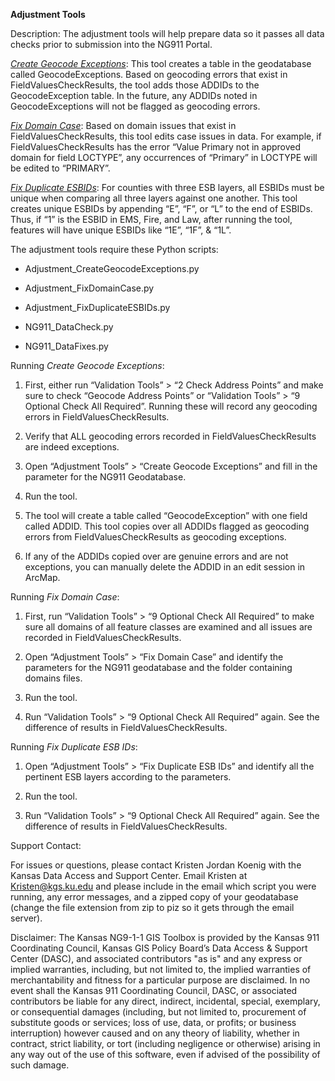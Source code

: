 **Adjustment Tools**

Description: The adjustment tools will help prepare data so it passes
all data checks prior to submission into the NG911 Portal.

[*Create Geocode Exceptions*](#geocodeEx): This tool creates a table in the
geodatabase called GeocodeExceptions. Based on geocoding errors that
exist in FieldValuesCheckResults, the tool adds those ADDIDs to the
GeocodeException table. In the future, any ADDIDs noted in
GeocodeExceptions will not be flagged as geocoding errors.

[*Fix Domain Case*](#domainCase): Based on domain issues that exist in
FieldValuesCheckResults, this tool edits case issues in data. For
example, if FieldValuesCheckResults has the error “Value Primary not in
approved domain for field LOCTYPE”, any occurrences of “Primary” in
LOCTYPE will be edited to “PRIMARY”.

[*Fix Duplicate ESBIDs*](#duplicateESBID): For counties with three ESB layers, all ESBIDs
must be unique when comparing all three layers against one another. This
tool creates unique ESBIDs by appending “E”, “F”, or “L” to the end of
ESBIDs. Thus, if “1” is the ESBID in EMS, Fire, and Law, after running
the tool, features will have unique ESBIDs like “1E”, “1F”, & “1L”.

The adjustment tools require these Python scripts:

-   Adjustment\_CreateGeocodeExceptions.py

-   Adjustment\_FixDomainCase.py

-   Adjustment\_FixDuplicateESBIDs.py

-   NG911\_DataCheck.py

-   NG911\_DataFixes.py

<a name="geocodeEx"></a>
Running *Create Geocode Exceptions*:

1.  First, either run “Validation Tools” &gt; “2 Check Address Points”
    and make sure to check “Geocode Address Points” or “Validation
    Tools” &gt; “9 Optional Check All Required”. Running these will
    record any geocoding errors in FieldValuesCheckResults.

2.  Verify that ALL geocoding errors recorded in FieldValuesCheckResults
    are indeed exceptions.

3.  Open “Adjustment Tools” &gt; “Create Geocode Exceptions” and fill in
    the parameter for the NG911 Geodatabase.

4.  Run the tool.

5.  The tool will create a table called “GeocodeException” with one
    field called ADDID. This tool copies over all ADDIDs flagged as
    geocoding errors from FieldValuesCheckResults as
    geocoding exceptions.

6.  If any of the ADDIDs copied over are genuine errors and are not
    exceptions, you can manually delete the ADDID in an edit session
    in ArcMap.

<a name="domainCase"></a>
Running *Fix Domain Case*:

1.  First, run “Validation Tools” &gt; “9 Optional Check All Required”
    to make sure all domains of all feature classes are examined and all
    issues are recorded in FieldValuesCheckResults.

2.  Open “Adjustment Tools” &gt; “Fix Domain Case” and identify the
    parameters for the NG911 geodatabase and the folder containing
    domains files.

3.  Run the tool.

4.  Run “Validation Tools” &gt; “9 Optional Check All Required” again.
    See the difference of results in FieldValuesCheckResults.

<a name="duplicateESBID"></a>
Running *Fix Duplicate ESB IDs*:

1.	Open “Adjustment Tools” > “Fix Duplicate ESB IDs” and identify all the pertinent ESB layers according to the parameters.

2.	Run the tool.

3.	Run “Validation Tools” > “9 Optional Check All Required” again. See the difference of results in FieldValuesCheckResults.


Support Contact:

For issues or questions, please contact Kristen Jordan Koenig with the
Kansas Data Access and Support Center. Email Kristen at
<Kristen@kgs.ku.edu> and please include in the email which script you
were running, any error messages, and a zipped copy of your geodatabase
(change the file extension from zip to piz so it gets through the email
server).

Disclaimer: The Kansas NG9-1-1 GIS Toolbox is provided by the Kansas 911
Coordinating Council, Kansas GIS Policy Board’s Data Access & Support
Center (DASC), and associated contributors "as is" and any express or
implied warranties, including, but not limited to, the implied
warranties of merchantability and fitness for a particular purpose are
disclaimed. In no event shall the Kansas 911 Coordinating Council, DASC,
or associated contributors be liable for any direct, indirect,
incidental, special, exemplary, or consequential damages (including, but
not limited to, procurement of substitute goods or services; loss of
use, data, or profits; or business interruption) however caused and on
any theory of liability, whether in contract, strict liability, or tort
(including negligence or otherwise) arising in any way out of the use of
this software, even if advised of the possibility of such damage.
